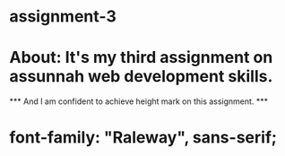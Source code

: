# assignment-3
 
# About: It's my third assignment on assunnah web development skills.

*** And I am confident to achieve height mark on this assignment. ***


# font-family: "Raleway", sans-serif;
